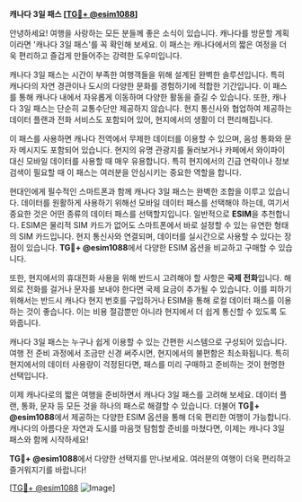 **캐나다 3일 패스 [[TG💪+ @esim1088](https://t.me/s/esim1088)]**

안녕하세요! 여행을 사랑하는 모든 분들께 좋은 소식이 있습니다. 캐나다를 방문할 계획이라면 '캐나다 3일 패스'를 꼭 확인해 보세요. 이 패스는 캐나다에서의 짧은 여정을 더욱 편리하고 즐겁게 만들어주는 강력한 도우미입니다.

캐나다 3일 패스는 시간이 부족한 여행객들을 위해 설계된 완벽한 솔루션입니다. 특히 캐나다의 자연 경관이나 도시의 다양한 문화를 경험하기에 적합한 기간입니다. 이 패스를 통해 캐나다 내에서 자유롭게 이동하며 다양한 활동을 즐길 수 있습니다. 또한, 캐나다 3일 패스는 단순히 교통수단만 제공하지 않습니다. 현지 통신사와 협업하여 제공하는 데이터 플랜과 전화 서비스도 포함되어 있어, 현지에서의 생활이 더 편리해집니다.

이 패스를 사용하면 캐나다 전역에서 무제한 데이터를 이용할 수 있으며, 음성 통화와 문자 메시지도 포함되어 있습니다. 현지의 유명 관광지를 둘러보거나 카페에서 와이파이 대신 모바일 데이터를 사용할 때 매우 유용합니다. 특히 현지에서의 긴급 연락이나 정보 검색이 필요할 때 이 패스는 여러분을 안심시키는 중요한 역할을 합니다.

현대인에게 필수적인 스마트폰과 함께 캐나다 3일 패스는 완벽한 조합을 이루고 있습니다. 데이터를 원활하게 사용하기 위해선 모바일 데이터 패스를 선택해야 하는데, 여기서 중요한 것은 어떤 종류의 데이터 패스를 선택할지입니다. 일반적으로 **ESIM**을 추천합니다. ESIM은 물리적 SIM 카드가 없어도 스마트폰에서 바로 설정할 수 있는 유연한 형태의 SIM 카드입니다. 현지 통신사와 연결되며, 데이터를 실시간으로 사용할 수 있다는 장점이 있습니다. **TG💪+ @esim1088**에서 다양한 ESIM 옵션을 비교하고 구매할 수 있습니다.

또한, 현지에서의 휴대전화 사용을 위해 반드시 고려해야 할 사항은 **국제 전화**입니다. 해외로 전화를 걸거나 문자를 보내야 한다면 국제 요금이 추가될 수 있습니다. 이를 피하기 위해서는 반드시 캐나다 현지 번호를 구입하거나 ESIM을 통해 로컬 데이터 패스를 이용하는 것이 좋습니다. 이는 비용 절감뿐만 아니라 현지에서 더 쉽게 통신할 수 있도록 도와줍니다.

캐나다 3일 패스는 누구나 쉽게 이용할 수 있는 간편한 시스템으로 구성되어 있습니다. 여행 전 준비 과정에서 조금만 신경 써주시면, 현지에서의 불편함은 최소화됩니다. 특히 현지에서의 데이터 사용량이 걱정된다면, 패스를 미리 구매하고 준비하는 것이 현명한 선택입니다.

이제 캐나다로의 짧은 여행을 준비하면서 캐나다 3일 패스를 고려해 보세요. 데이터 플랜, 통화, 문자 등 모든 것을 하나의 패스로 해결할 수 있습니다. 더불어 **TG💪+ @esim1088**에서 제공하는 다양한 ESIM 옵션을 통해 더욱 편리한 여행이 가능합니다. 캐나다의 아름다운 자연과 도시를 마음껏 탐험할 준비를 마쳤다면, 이제는 캐나다 3일 패스와 함께 시작하세요!

**TG💪+ @esim1088**에서 다양한 선택지를 만나보세요. 여러분의 여행이 더욱 편리하고 즐거워지기를 바랍니다! 

[[TG💪+ @esim1088](https://t.me/s/esim1088) ![Image](https://i.postimg.cc/Y0z9fWf4/image.png)]